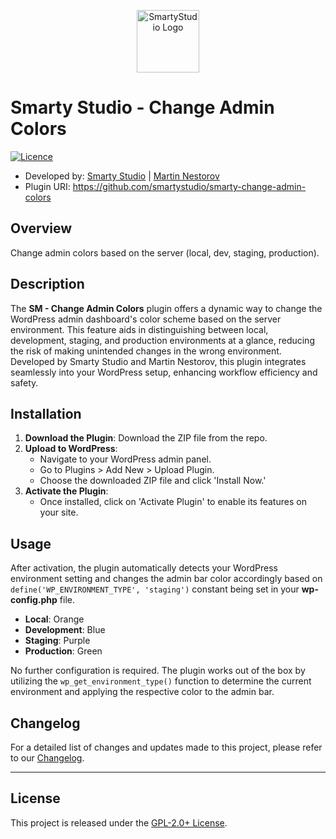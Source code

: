 <p align="center"><a href="https://smartystudio.net" target="_blank"><img src="https://smartystudio.net/wp-content/uploads/2023/06/smarty-green-logo-small.png" width="100" alt="SmartyStudio Logo"></a></p>

# Smarty Studio - Change Admin Colors

[![Licence](https://img.shields.io/badge/LICENSE-GPL2.0+-blue)](./LICENSE)

- Developed by: [Smarty Studio](https://smartystudio.net) | [Martin Nestorov](https://github.com/mnestorov)
- Plugin URI: https://github.com/smartystudio/smarty-change-admin-colors

## Overview

Change admin colors based on the server (local, dev, staging, production).

## Description

The **SM - Change Admin Colors** plugin offers a dynamic way to change the WordPress admin dashboard's color scheme based on the server environment. This feature aids in distinguishing between local, development, staging, and production environments at a glance, reducing the risk of making unintended changes in the wrong environment. Developed by Smarty Studio and Martin Nestorov, this plugin integrates seamlessly into your WordPress setup, enhancing workflow efficiency and safety.

## Installation

1. **Download the Plugin**: Download the ZIP file from the repo.
2. **Upload to WordPress**:
   - Navigate to your WordPress admin panel.
   - Go to Plugins > Add New > Upload Plugin.
   - Choose the downloaded ZIP file and click 'Install Now.'
3. **Activate the Plugin**:
   - Once installed, click on 'Activate Plugin' to enable its features on your site.

## Usage

After activation, the plugin automatically detects your WordPress environment setting and changes the admin bar color accordingly based on `define('WP_ENVIRONMENT_TYPE', 'staging')` constant being set in your **wp-config.php** file.

- **Local**: Orange
- **Development**: Blue
- **Staging**: Purple
- **Production**: Green

No further configuration is required. The plugin works out of the box by utilizing the `wp_get_environment_type()` function to determine the current environment and applying the respective color to the admin bar.

## Changelog

For a detailed list of changes and updates made to this project, please refer to our [Changelog](./CHANGELOG.md).

---

## License

This project is released under the [GPL-2.0+ License](http://www.gnu.org/licenses/gpl-2.0.txt).

